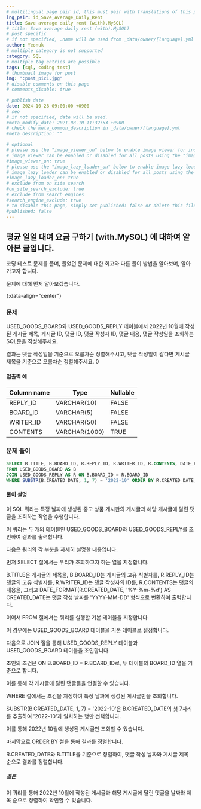 ```yaml
---
# multilingual page pair id, this must pair with translations of this page. (This name must be unique)
lng_pair: id_Save_Average_Daily_Rent
title: Save average daily rent (with).MySQL)
# title: Save average daily rent (with).MySQL)
# post specific
# if not specified, .name will be used from _data/owner/[language].yml
author: Yeonuk
# multiple category is not supported
category: SQL
# multiple tag entries are possible
tags: [sql, coding test]
# thumbnail image for post
img: ":post_pic1.jpg"
# disable comments on this page
# comments_disable: true

# publish date
date: 2024-10-28 09:00:00 +0900
# seo
# if not specified, date will be used.
#meta_modify_date: 2021-08-10 11:32:53 +0900
# check the meta_common_description in _data/owner/[language].yml
#meta_description: ""

# optional
# please use the "image_viewer_on" below to enable image viewer for individual pages or posts (_posts/ or [language]/_posts folders).
# image viewer can be enabled or disabled for all posts using the "image_viewer_posts: true" setting in _data/conf/main.yml.
#image_viewer_on: true
# please use the "image_lazy_loader_on" below to enable image lazy loader for individual pages or posts (_posts/ or [language]/_posts folders).
# image lazy loader can be enabled or disabled for all posts using the "image_lazy_loader_posts: true" setting in _data/conf/main.yml.
#image_lazy_loader_on: true
# exclude from on site search
#on_site_search_exclude: true
# exclude from search engines
#search_engine_exclude: true
# to disable this page, simply set published: false or delete this file
#published: false
---
```


<!-- outline-start -->

## 평균 일일 대여 요금 구하기 (with.MySQL) 에 대하여 알아본 글입니다.

코딩 테스트 문제를 풀며, 풀었던 문제에 대한 회고와 다른 풀이 방법을 알아보며, 알아가고자 합니다.

문제에 대해 먼저 알아보겠습니다.

{:data-align="center"}

<!-- outline-end -->

### 문제

USED_GOODS_BOARD와 USED_GOODS_REPLY 테이블에서 2022년 10월에 작성된 게시글 제목, 게시글 ID, 댓글 ID, 댓글 작성자 ID, 댓글 내용, 댓글 작성일을 조회하는 SQL문을 작성해주세요.

결과는 댓글 작성일을 기준으로 오름차순 정렬해주시고, 댓글 작성일이 같다면 게시글 제목을 기준으로 오름차순 정렬해주세요.
0

#### 입출력 예

| Column name | Type          | Nullable |
| ----------- | ------------- | -------- |
| REPLY_ID    | VARCHAR(10)   | FALSE    |
| BOARD_ID    | VARCHAR(5)    | FALSE    |
| WRITER_ID   | VARCHAR(50)   | FALSE    |
| CONTENTS    | VARCHAR(1000) | TRUE     |

<!-- | begin | target | words                                      | return |
| ----- | ------ | ------------------------------------------ | ------ |
| "hit" | "cog"  | ["hot", "dot", "dog", "lot", "log", "cog"] | 4      |
| "hit" | "cog"  | ["hot", "dot", "dog", "lot", "log"]        | 0      | -->

### 문제 풀이

```sql
SELECT B.TITLE, B.BOARD_ID, R.REPLY_ID, R.WRITER_ID, R.CONTENTS, DATE_FORMAT(R.CREATED_DATE, '%Y-%m-%d') AS CREATED_DATE
FROM USED_GOODS_BOARD AS B
JOIN USED_GOODS_REPLY AS R ON B.BOARD_ID = R.BOARD_ID
WHERE SUBSTR(B.CREATED_DATE, 1, 7) = '2022-10' ORDER BY R.CREATED_DATE, B.TITLE
```

#### 풀이 설명

이 SQL 쿼리는 특정 날짜에 생성된 중고 상품 게시판의 게시글과 해당 게시글에 달린 댓글을 조회하는 작업을 수행합니다.

이 쿼리는 두 개의 테이블인 USED_GOODS_BOARD와 USED_GOODS_REPLY를 조인하여 결과를 출력합니다.

다음은 쿼리의 각 부분을 자세히 설명한 내용입니다.

먼저 SELECT 절에서는 우리가 조회하고자 하는 열을 지정합니다.

B.TITLE은 게시글의 제목을, B.BOARD_ID는 게시글의 고유 식별자를, R.REPLY_ID는 댓글의 고유 식별자를, R.WRITER_ID는 댓글 작성자의 ID를, R.CONTENTS는 댓글의 내용을, 그리고 DATE_FORMAT(R.CREATED_DATE, '%Y-%m-%d') AS CREATED_DATE는 댓글 작성 날짜를 'YYYY-MM-DD' 형식으로 변환하여 출력합니다.

이어서 FROM 절에서는 쿼리를 실행할 기본 테이블을 지정합니다.

이 경우에는 USED_GOODS_BOARD 테이블을 기본 테이블로 설정합니다.

다음으로 JOIN 절을 통해 USED_GOODS_REPLY 테이블과 USED_GOODS_BOARD 테이블을 조인합니다.

조인의 조건은 ON B.BOARD_ID = R.BOARD_ID로, 두 테이블의 BOARD_ID 열을 기준으로 합니다.

이를 통해 각 게시글에 달린 댓글들을 연결할 수 있습니다.

WHERE 절에서는 조건을 지정하여 특정 날짜에 생성된 게시글만을 조회합니다.

SUBSTR(B.CREATED_DATE, 1, 7) = '2022-10'은 B.CREATED_DATE의 첫 7자리를 추출하여 '2022-10'과 일치하는 행만 선택합니다.

이를 통해 2022년 10월에 생성된 게시글만 조회할 수 있습니다.

마지막으로 ORDER BY 절을 통해 결과를 정렬합니다.

R.CREATED_DATE와 B.TITLE을 기준으로 정렬하여, 댓글 작성 날짜와 게시글 제목 순으로 결과를 정렬합니다.

##### 결론

이 쿼리를 통해 2022년 10월에 작성된 게시글과 해당 게시글에 달린 댓글을 날짜와 제목 순으로 정렬하여 확인할 수 있습니다.
